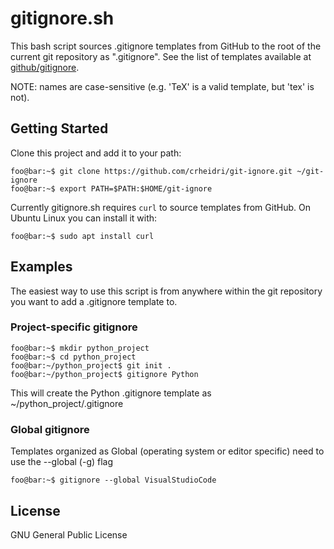 # gitignore.sh
This bash script sources .gitignore templates from GitHub to the root of the current git repository as ".gitignore". See the list of templates available at [github/gitignore](https://github.com/github/gitignore).

NOTE: names are case-sensitive (e.g. 'TeX' is a valid template, but 'tex' is not).

## Getting Started
Clone this project and add it to your path:
```console
foo@bar:~$ git clone https://github.com/crheidri/git-ignore.git ~/git-ignore
foo@bar:~$ export PATH=$PATH:$HOME/git-ignore
```

Currently gitignore.sh requires ```curl``` to source templates from GitHub. On Ubuntu Linux you can install it with:
```console
foo@bar:~$ sudo apt install curl
```

## Examples
The easiest way to use this script is from anywhere within the git repository you want to add a .gitignore template to.

### Project-specific gitignore
```console
foo@bar:~$ mkdir python_project
foo@bar:~$ cd python_project
foo@bar:~/python_project$ git init .
foo@bar:~/python_project$ gitignore Python
```
This will create the Python .gitignore template as ~/python_project/.gitignore

### Global gitignore
Templates organized as Global (operating system or editor specific) need to use the --global (-g) flag
```console
foo@bar:~$ gitignore --global VisualStudioCode
```

## License
GNU General Public License
